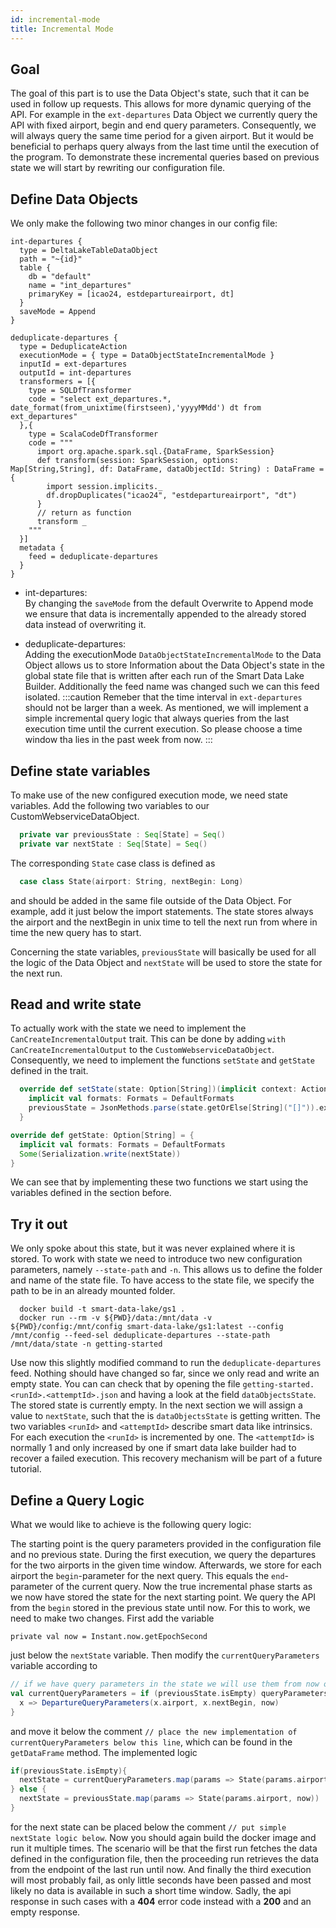 ```yaml
---
id: incremental-mode
title: Incremental Mode
---
```


## Goal
The goal of this part is to use the Data Object's state, such that it can be used in follow up requests. This allows for more dynamic querying of the API. For example in the `ext-departures` Data Object we currently query the API with fixed airport, begin and end query parameters. Consequently, we will always query the same time period for a given airport. But it would be beneficial to perhaps query always from the last time until the execution of the program. To demonstrate these incremental queries based on previous state we will start by rewriting our configuration file.

## Define Data Objects
We only make the following two minor changes in our config file:
```
int-departures {
  type = DeltaLakeTableDataObject
  path = "~{id}"
  table {
    db = "default"
    name = "int_departures"
    primaryKey = [icao24, estdepartureairport, dt]
  }
  saveMode = Append
}
```
```
deduplicate-departures {
  type = DeduplicateAction
  executionMode = { type = DataObjectStateIncrementalMode }
  inputId = ext-departures
  outputId = int-departures
  transformers = [{
    type = SQLDfTransformer
    code = "select ext_departures.*, date_format(from_unixtime(firstseen),'yyyyMMdd') dt from ext_departures"
  },{
    type = ScalaCodeDfTransformer
    code = """
      import org.apache.spark.sql.{DataFrame, SparkSession}
      def transform(session: SparkSession, options: Map[String,String], df: DataFrame, dataObjectId: String) : DataFrame = {
        import session.implicits._
        df.dropDuplicates("icao24", "estdepartureairport", "dt")
      }
      // return as function
      transform _
    """
  }]
  metadata {
    feed = deduplicate-departures
  }
}
```
- int-departures:  
By changing the `saveMode` from the default Overwrite to Append mode we ensure that data is incrementally appended to the already stored data instead of overwriting it.

- deduplicate-departures:  
Adding the executionMode `DataObjectStateIncrementalMode` to the Data Object allows us to store Information about the Data Object's state in the global state file that is written after each run of the Smart Data Lake Builder. Additionally the feed name was changed such we can this feed isolated.
:::caution
Remeber that the time interval in `ext-departures` should not be larger than a week. As mentioned, we will implement a simple incremental query logic that always queries from the last execution time until the current execution. So please choose a time window tha lies in the past week from now.
:::
## Define state variables
To make use of the new configured execution mode, we need state variables. Add the following two variables to our CustomWebserviceDataObject.
```scala  
  private var previousState : Seq[State] = Seq()
  private var nextState : Seq[State] = Seq()
```
The corresponding `State` case class is defined as 

```scala
  case class State(airport: String, nextBegin: Long)
```

and should be added in the same file outside of the Data Object. For example, add it just below the import statements. 
The state stores always the airport and the nextBegin in unix time to tell the next run from where in time the new query has to start. 

Concerning the state variables, `previousState` will basically be used for all the logic of the Data Object and `nextState` will be used to store the state for the next run.

## Read and write state
To actually work with the state we need to implement the `CanCreateIncrementalOutput` trait. This can be done by adding `with CanCreateIncrementalOutput` to the `CustomWebserviceDataObject`. Consequently, we need to implement the functions `setState` and `getState` defined in the trait. 

```scala
  override def setState(state: Option[String])(implicit context: ActionPipelineContext): Unit = {
    implicit val formats: Formats = DefaultFormats
    previousState = JsonMethods.parse(state.getOrElse[String]("[]")).extract[Seq[State]]
  }

override def getState: Option[String] = {
  implicit val formats: Formats = DefaultFormats
  Some(Serialization.write(nextState))
}
```
We can see that by implementing these two functions we start using the variables defined in the section before.

## Try it out
We only spoke about this state, but it was never explained where it is stored. To work with state we need to introduce two new configuration parameters, namely `--state-path` and `-n`. 
This allows us to define the folder and name of the state file. To have access to the state file, we specify the path to be in an already mounted folder.

```
  docker build -t smart-data-lake/gs1 .
  docker run --rm -v ${PWD}/data:/mnt/data -v ${PWD}/config:/mnt/config smart-data-lake/gs1:latest --config /mnt/config --feed-sel deduplicate-departures --state-path /mnt/data/state -n getting-started
```
Use now this slightly modified command to run the `deduplicate-departures` feed. Nothing should have changed so far, since we only read and write an empty state. 
You can can check that by opening the file `getting-started.<runId>.<attemptId>.json` and having a look at the field `dataObjectsState`. The stored state is currently empty. 
In the next section we will assign a value to `nextState`, such that the is `dataObjectsState` is getting written. 
The two variables `<runId>` and `<attemptId>` describe smart data like intrinsics. 
For each execution the `<runId>` is incremented by one. The `<attemptId>` is normally 1 and only increased by one if smart data lake builder had to recover a failed execution. This recovery mechanism will be part of a future tutorial.

## Define a Query Logic
What we would like to achieve is the following query logic:

The starting point is the query parameters provided in the configuration file and no previous state. 
During the first execution, we query the departures for the two airports in the given time window. 
Afterwards, we store for each airport the `begin`-parameter for the next query. This equals the `end`-parameter of the current query. 
Now the true incremental phase starts as we now have stored the state for the next starting point. We query the API from the `begin` stored in the previous state until now. 
For this to work, we need to make two changes. First add the variable
```
private val now = Instant.now.getEpochSecond

``` 
just below the `nextState` variable. Then modify the `currentQueryParameters` variable according to
```scala
// if we have query parameters in the state we will use them from now on
val currentQueryParameters = if (previousState.isEmpty) queryParameters.get else previousState.map{
  x => DepartureQueryParameters(x.airport, x.nextBegin, now)
}
```
and move it below the comment `// place the new implementation of currentQueryParameters below this line`, which can be found in the `getDataFrame` method. The implemented logic 
```scala
if(previousState.isEmpty){
  nextState = currentQueryParameters.map(params => State(params.airport, params.end))
} else {
  nextState = previousState.map(params => State(params.airport, now))
}
```
for the next state can be placed below the comment `// put simple nextState logic below`. Now you should again build the docker image and run it multiple times. The scenario will be that the first run fetches the data defined in the configuration file, then the proceeding run retrieves the data from the endpoint of the last run until now. And finally the third execution will most probably fail, as only little seconds have been passed and most likely no data is available in such a short time window. Sadly, the api response in such cases with a **404** error code instead with a **200** and an empty response.